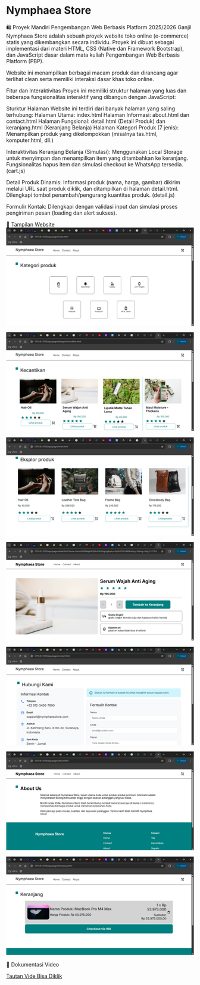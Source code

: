 # Nymphaea Store

🛍️ Proyek Mandiri Pengembangan Web Berbasis Platform 2025/2026 Ganjil
Nymphaea Store adalah sebuah proyek website toko online (e-commerce) statis yang dikembangkan secara individu. Proyek ini dibuat sebagai implementasi dari materi HTML, CSS (Native dan Framework Bootstrap), dan JavaScript dasar dalam mata kuliah Pengembangan Web Berbasis Platform (PBP).

Website ini menampilkan berbagai macam produk dan dirancang agar terlihat clean serta memiliki interaksi dasar khas toko online.

Fitur dan Interaktivitas
Proyek ini memiliki struktur halaman yang luas dan beberapa fungsionalitas interaktif yang dibangun dengan JavaScript:

Sturktur Halaman
Website ini terdiri dari banyak halaman yang saling terhubung:
Halaman Utama: index.html
Halaman Informasi: about.html dan contact.html
Halaman Fungsional: detail.html (Detail Produk) dan keranjang.html (Keranjang Belanja)
Halaman Kategori Produk (7 jenis): Menampilkan produk yang dikelompokkan (misalnya tas.html, komputer.html, dll.)

Interaktivitas 
Keranjang Belanja (Simulasi): Menggunakan Local Storage untuk menyimpan dan menampilkan item yang ditambahkan ke keranjang. Fungsionalitas hapus item dan simulasi checkout ke WhatsApp tersedia. (cart.js)

Detail Produk Dinamis: Informasi produk (nama, harga, gambar) dikirim melalui URL saat produk diklik, dan ditampilkan di halaman detail.html. Dilengkapi tombol penambah/pengurang kuantitas produk. (detail.js)

Formulir Kontak: Dilengkapi dengan validasi input dan simulasi proses pengiriman pesan (loading dan alert sukses).

📸 Tampilan Website
![alt text](https://github.com/Furfur23/nymphaeastore/blob/main/homepage.png?raw=true)

![alt text](https://github.com/Furfur23/nymphaeastore/blob/main/kategoriproduk.png?raw=true)

![alt text](https://github.com/Furfur23/nymphaeastore/blob/main/eksplorproduk.png?raw=true)

![alt text](https://github.com/Furfur23/nymphaeastore/blob/main/detailproduk.png?raw=true)

![alt text](https://github.com/Furfur23/nymphaeastore/blob/main/contactproduk.png?raw=true)

![alt text](https://github.com/Furfur23/nymphaeastore/blob/main/aboutproduk.png?raw=true)

![alt text](https://github.com/Furfur23/nymphaeastore/blob/main/keranjang.png?raw=true)


🎥 Dokumentasi Video

[Tautan Vide Bisa Diklik](https://youtu.be/XxBH2TvC6AM)
